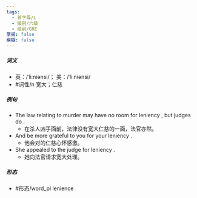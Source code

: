 ```yaml
---
tags:
  - 首字母/L
  - 级别/六级
  - 级别/GRE
掌握: false
模糊: false
---
```

##### 词义
- 英：/ˈliːniənsi/； 美：/ˈliːniənsi/
- #词性/n  宽大；仁慈
##### 例句
- The law relating to murder may have no room for leniency , but judges do .
	- 在杀人凶手面前，法律没有宽大仁慈的一面，法官亦然。
- And be more grateful to you for your leniency .
	- 他会对的仁慈心怀感激。
- She appealed to the judge for leniency .
	- 她向法官请求宽大处理。
##### 形态
- #形态/word_pl lenience

